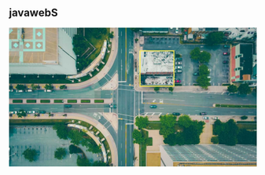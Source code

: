 ## javawebS

<!-- image 처리 -->
![이미지테스트](https://github.com/moouoo/javawebS/blob/master/src/main/webapp/resources/images/map.jpg)
